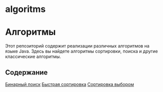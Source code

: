 # algoritms
# Алгоритмы

Этот репозиторий содержит реализации различных алгоритмов на языке Java. Здесь вы найдете алгоритмы сортировки, поиска и другие классические алгоритмы.

## Содержание
[Бинарный поиск](https://github.com/Serebryakov-A-E/algoritms/blob/master/src/algoritms/BinarySearch.java)
[Быстрая сортировка](https://github.com/Serebryakov-A-E/algoritms/blob/master/src/algoritms/QuickSort.java)
[Сортировка выбором](https://github.com/Serebryakov-A-E/algoritms/blob/master/src/algoritms/SelectionSort.java)
